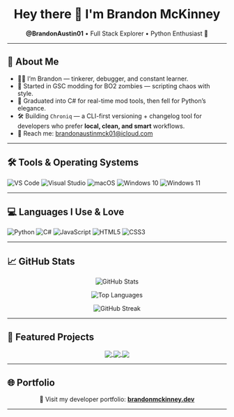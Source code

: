 <h1 align="center">Hey there 👋 I'm Brandon McKinney</h1>
<p align="center"><b>@BrandonAustin01</b> • Full Stack Explorer • Python Enthusiast 🐍</p>

---

## 🧠 About Me

- 🧑‍💻 I’m Brandon — tinkerer, debugger, and constant learner.
- 👾 Started in GSC modding for BO2 zombies — scripting chaos with style.
- 🔧 Graduated into C# for real-time mod tools, then fell for Python’s elegance.
- 🛠️ Building `Chroniq` — a CLI-first versioning + changelog tool for developers who prefer **local, clean, and smart** workflows.
- 💌 Reach me: brandonaustinmck01@icloud.com

---

## 🛠️ Tools & Operating Systems

![VS Code](https://img.shields.io/badge/VS%20Code-0078d7?style=for-the-badge&logo=visual-studio-code&logoColor=white)
![Visual Studio](https://img.shields.io/badge/Visual%20Studio-5C2D91?style=for-the-badge&logo=visual-studio&logoColor=white)
![macOS](https://img.shields.io/badge/macOS-000000?style=for-the-badge&logo=macos&logoColor=F0F0F0)
![Windows 10](https://img.shields.io/badge/Windows%2010-0078D6?style=for-the-badge&logo=windows&logoColor=white)
![Windows 11](https://img.shields.io/badge/Windows%2011-0079d5?style=for-the-badge&logo=Windows%2011&logoColor=white)

---

## 💻 Languages I Use & Love

![Python](https://img.shields.io/badge/Python-3670A0?style=for-the-badge&logo=python&logoColor=ffdd54)
![C#](https://img.shields.io/badge/C%23-239120?style=for-the-badge&logo=csharp&logoColor=white)
![JavaScript](https://img.shields.io/badge/JavaScript-323330?style=for-the-badge&logo=javascript&logoColor=F7DF1E)
![HTML5](https://img.shields.io/badge/HTML5-E34F26?style=for-the-badge&logo=html5&logoColor=white)
![CSS3](https://img.shields.io/badge/CSS3-1572B6?style=for-the-badge&logo=css3&logoColor=white)

---

## 📈 GitHub Stats

<p align="center">
  <img src="https://github-readme-stats.vercel.app/api?username=BrandonAustin01&show_icons=true&theme=tokyonight&hide_border=true&count_private=true" alt="GitHub Stats" />
</p>

<p align="center">
  <img src="https://github-readme-stats.vercel.app/api/top-langs/?username=BrandonAustin01&layout=compact&theme=tokyonight&hide_border=true" alt="Top Languages" />
</p>

<p align="center">
  <img src="https://github-readme-streak-stats.herokuapp.com/?user=BrandonAustin01&theme=tokyonight&hide_border=true" alt="GitHub Streak" />
</p>

---

## 🧩 Featured Projects

<div align="center">

<a href="https://github.com/BrandonAustin01/Chroniq" target="_blank">
  <img align="center" src="https://github-readme-stats.vercel.app/api/pin/?username=BrandonAustin01&repo=Chroniq&theme=tokyonight&hide_border=true" />
</a>

<a href="https://github.com/BrandonAustin01/Caine" target="_blank">
  <img align="center" src="https://github-readme-stats.vercel.app/api/pin/?username=BrandonAustin01&repo=Caine&theme=tokyonight&hide_border=true" />
</a>

<a href="https://github.com/BrandonAustin01/StructorCLI" target="_blank">
  <img align="center" src="https://github-readme-stats.vercel.app/api/pin/?username=BrandonAustin01&repo=StructorCLI&theme=tokyonight&hide_border=true" />
</a>

</div>

---

## 🌐 Portfolio

<p align="center">
  🔗 Visit my developer portfolio:  
  <a href="https://brandonmckinney.dev" target="_blank">
    <b>brandonmckinney.dev</b>
  </a>
</p>

---

<!---
BrandonAustin01/BrandonAustin01 is a ✨ special ✨ repo because its `README.md` shows up on your GitHub profile.
--->

